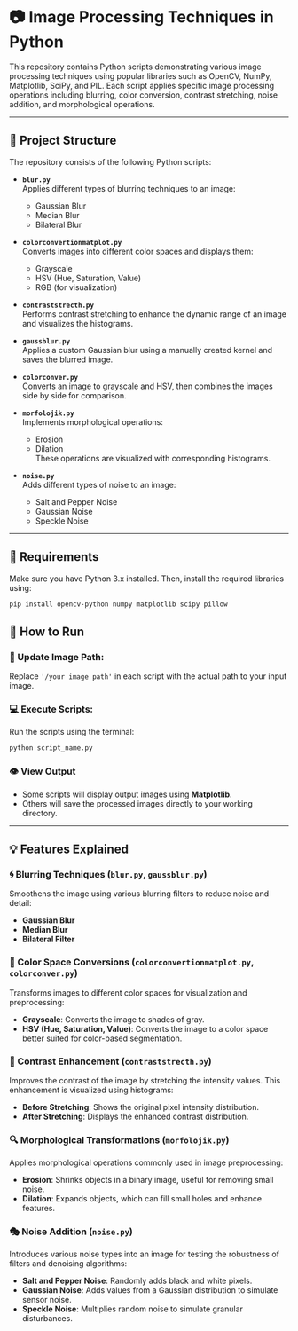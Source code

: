 # 📷 Image Processing Techniques in Python

This repository contains Python scripts demonstrating various image processing techniques using popular libraries such as OpenCV, NumPy, Matplotlib, SciPy, and PIL. Each script applies specific image processing operations including blurring, color conversion, contrast stretching, noise addition, and morphological operations.

---

## 📁 Project Structure

The repository consists of the following Python scripts:

- **`blur.py`**  
  Applies different types of blurring techniques to an image:
  - Gaussian Blur
  - Median Blur
  - Bilateral Blur

- **`colorconvertionmatplot.py`**  
  Converts images into different color spaces and displays them:
  - Grayscale
  - HSV (Hue, Saturation, Value)
  - RGB (for visualization)

- **`contraststrecth.py`**  
  Performs contrast stretching to enhance the dynamic range of an image and visualizes the histograms.

- **`gaussblur.py`**  
  Applies a custom Gaussian blur using a manually created kernel and saves the blurred image.

- **`colorconver.py`**  
  Converts an image to grayscale and HSV, then combines the images side by side for comparison.

- **`morfolojik.py`**  
  Implements morphological operations:
  - Erosion
  - Dilation  
  These operations are visualized with corresponding histograms.

- **`noise.py`**  
  Adds different types of noise to an image:
  - Salt and Pepper Noise
  - Gaussian Noise
  - Speckle Noise

---

## 🔧 Requirements

Make sure you have Python 3.x installed. Then, install the required libraries using:

```bash
pip install opencv-python numpy matplotlib scipy pillow
```
## 🚀 How to Run

### 🔄 Update Image Path:
Replace `'/your image path'` in each script with the actual path to your input image.

### 💻 Execute Scripts:
Run the scripts using the terminal:

```bash
python script_name.py
```


### 👁️ View Output

- Some scripts will display output images using **Matplotlib**.
- Others will save the processed images directly to your working directory.

---

## 💡 Features Explained

### 🌀 Blurring Techniques (`blur.py`, `gaussblur.py`)
Smoothens the image using various blurring filters to reduce noise and detail:
- **Gaussian Blur**
- **Median Blur**
- **Bilateral Filter**

### 🌈 Color Space Conversions (`colorconvertionmatplot.py`, `colorconver.py`)
Transforms images to different color spaces for visualization and preprocessing:
- **Grayscale**: Converts the image to shades of gray.
- **HSV (Hue, Saturation, Value)**: Converts the image to a color space better suited for color-based segmentation.

### 🌟 Contrast Enhancement (`contraststrecth.py`)
Improves the contrast of the image by stretching the intensity values. This enhancement is visualized using histograms:
- **Before Stretching**: Shows the original pixel intensity distribution.
- **After Stretching**: Displays the enhanced contrast distribution.

### 🔍 Morphological Transformations (`morfolojik.py`)
Applies morphological operations commonly used in image preprocessing:
- **Erosion**: Shrinks objects in a binary image, useful for removing small noise.
- **Dilation**: Expands objects, which can fill small holes and enhance features.

### 🎭 Noise Addition (`noise.py`)
Introduces various noise types into an image for testing the robustness of filters and denoising algorithms:
- **Salt and Pepper Noise**: Randomly adds black and white pixels.
- **Gaussian Noise**: Adds values from a Gaussian distribution to simulate sensor noise.
- **Speckle Noise**: Multiplies random noise to simulate granular disturbances.

